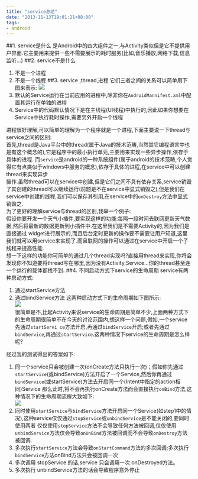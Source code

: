 ```yaml
---
title: "service总结"
date: "2013-11-13T19:01:21+08:00"
tags:
- android
---
```

##1. service是什么
是Android中的四大组件之一,与Activity类似但是它不提供用户界面.它主要用来提供一些不需要展示的耗时服务(比如,音乐播放,网络下载,信息监听...) <!--more-->
##2. service不是什么
1. 不是一个进程
2. 不是一个线程 
##3. service ,thread,进程
它们三者之间的关系可以简单用下图来表示:
![](http://77g5pl.com1.z0.glb.clouddn.com/imgprocess.png)
1. 默认的Service运行在当前应用的进程中,除非你在`AndroidMannifest.xml`中配置其运行在单独的进程
2. Service中的代码默认情况下是在主线程(UI线程)中执行的,因此如果你想要在Service中执行耗时操作,需要另外开启一个线程

进程很好理解,可以简单的理解为一个程序就是一个进程,下面主要说一下thread与service之间的区别:  
首先,thread是Java平台中的thread(属于Java的技术范畴,当然其它编程语言中也是有这个概念的),它是程序中的最小执行单元,主要用来实现一些异步操作,依存于具体的进程.
而`service`是android的一种系统组件(属于android的技术范畴,个人觉得它有点类似于windows中服务的概念),依存于具体的进程,在service中可以创建thread来实现异步  
操作.虽然thread可以在service中创建,但是它们之间不具有依存关系,service销毁了其创建的thread可以继续运行(前题是不在service中显式销毁之),但是我们在service中创建的线程,我们可以保存其引用,在service中的`onDestroy`方法中显式销毁之.  
为了更好的理解service与thread的区别,我举一个例子:  
假设你要开发一个天气小插件,要实现这样的功能:每隔一段时间去联网更新天气数据,然后将最新的数据更新到小插件中.在这里我们是不需要Activity的,因为我们是直接通过 
widget进行展示的,而且后台定时更新的操作要不需要让用户知道,这里我们就可以用service来实现了.而且联网的操作可以通过在service中开启一个子线程来提高性能.  
想一下这样的功能你可简单的通过几个thread实现吗?直接用thread来实现,你将会发现你不知道要将thread写在哪里,因为没有Activity,Service...你的thread甚至连一个运行的载体都找不到.
##4. 不同启动方式下service的生命周期
service有两种启动方式:  
1. 通过startService方法
2. 通过bindService方法
这两种启动方式下的生命周期如下图所示:    
![](http://77g5pl.com1.z0.glb.clouddn.com/imgservice_lifecycle.png)  
很简单是不,比起Activity来说service的生命周期是简单不少,上面两种方式下的生命周期很简单不在今天的讨论范围内,想这样一个问题,假如,一个service先通过`startServi
ce`方法开启,再通过`bindService`开启;或者先通过`bindService`,再通过`startService`.这两种情况下service的生命周期是怎么样呢?  

经过我的测试得出的答案如下:

1. 同一个service只会被创建一次(onCreate方法只执行一次)；假如你先通过`startService`(或bindService)方法开启了一个Service,然后你再通过`bindService`(或startService)方法去开启同一个(Intent中指定的action相同)Service 那么此时,将不会再执行onCreate方法而会直接执行`onBind`方法,这种情况下的生命周期流程大致如下:  
![](http://77g5pl.com1.z0.glb.clouddn.com/imgservice1.png)
2. 同时使用`startService`与`bindService`方法开启同一个Service(如step1中的情况),这种service仅仅通过`stopService`或`unbindService`是不能关闭的,要同时使用两者
仅仅使用`stopService`方法不会导致任何方法被回调,仅仅使用`unbindService`方法仅会导致`onUnBind`方法被回调而不会导致`onDestroy`方法被回调.
3. 多次执行`startService`方法会导致`onStartCommand`方法的多次回调;多次执行`bindService`方法onBind方法只会被回调一次
4. 多次调用 stopService 的话,service 只会调用一次 onDestroyed方法。
5. 多次执行 unbindService方法的话会导致程序意外停止

